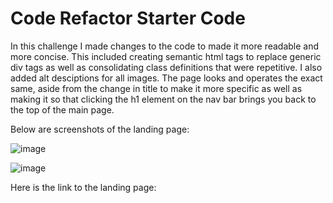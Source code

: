 # Code Refactor Starter Code
In this challenge I made changes to the code to made it more readable and more concise. This included creating semantic html tags to replace generic div tags as well as consolidating class definitions that were repetitive. I also added alt desciptions for all images. The page looks and operates the exact same, aside from the change in title to make it more specific as well as making it so that clicking the h1 element on the nav bar brings you back to the top of the main page.

Below are screenshots of the landing page: 

![image](https://user-images.githubusercontent.com/80006595/112739501-ffa36580-8f31-11eb-9e67-5458fae6e7dd.png)

![image](https://user-images.githubusercontent.com/80006595/112739513-282b5f80-8f32-11eb-8f92-49441b40e145.png)

Here is the link to the landing page:



